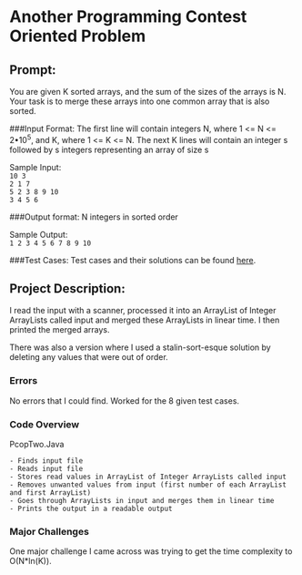 # Another Programming Contest Oriented Problem

## Prompt:

You are given K sorted arrays, and the sum of the sizes of the arrays is N. Your task is to merge these arrays into one common array that is also sorted.

###Input Format:
The first line will contain integers N, where 1 <= N <= 2•10<sup>5</sup>, and K, where 1 <= K <= N.
The next K lines will contain an integer s followed by s integers representing an array of size s

Sample Input:\
`10 3`\
`2 1 7`\
`5 2 3 8 9 10`\
`3 4 5 6`

###Output format: 
N integers in sorted order

Sample Output:\
`1 2 3 4 5 6 7 8 9 10`

###Test Cases:
Test cases and their solutions can be found [here](https://github.com/DaNrd/01_APCSprojects/class/programmingContestOrientedProblem/2/testCases).

## Project Description:

I read the input with a scanner, processed it into an ArrayList of Integer ArrayLists called input and merged these ArrayLists in linear time. I then printed the merged arrays.

There was also a version where I used a stalin-sort-esque solution by deleting any values that were out of order.

### Errors

No errors that I could find. Worked for the 8 given test cases.

### Code Overview

PcopTwo.Java

    - Finds input file
    - Reads input file
    - Stores read values in ArrayList of Integer ArrayLists called input
    - Removes unwanted values from input (first number of each ArrayList and first ArrayList)
    - Goes through ArrayLists in input and merges them in linear time
    - Prints the output in a readable output

### Major Challenges

One major challenge I came across was trying to get the time complexity to O(N*ln(K)).